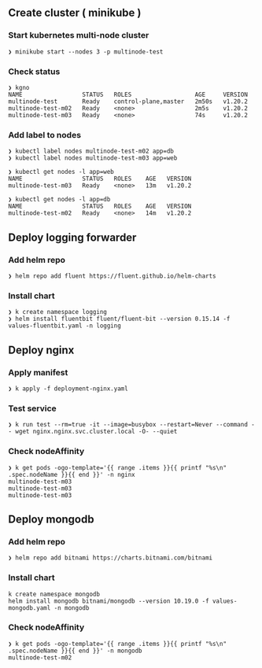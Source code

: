 
## Create cluster ( minikube )
### Start kubernetes multi-node cluster
```
❯ minikube start --nodes 3 -p multinode-test
```
### Check status
```
❯ kgno
NAME                 STATUS   ROLES                  AGE     VERSION
multinode-test       Ready    control-plane,master   2m50s   v1.20.2
multinode-test-m02   Ready    <none>                 2m5s    v1.20.2
multinode-test-m03   Ready    <none>                 74s     v1.20.2
```
### Add label to nodes
```
❯ kubectl label nodes multinode-test-m02 app=db
❯ kubectl label nodes multinode-test-m03 app=web
```
```
❯ kubectl get nodes -l app=web
NAME                 STATUS   ROLES    AGE   VERSION
multinode-test-m03   Ready    <none>   13m   v1.20.2

❯ kubectl get nodes -l app=db
NAME                 STATUS   ROLES    AGE   VERSION
multinode-test-m02   Ready    <none>   14m   v1.20.2
```

## Deploy logging forwarder
### Add helm repo
```
❯ helm repo add fluent https://fluent.github.io/helm-charts
```
### Install chart
```
❯ k create namespace logging
❯ helm install fluentbit fluent/fluent-bit --version 0.15.14 -f values-fluentbit.yaml -n logging
```

## Deploy nginx
### Apply manifest
```
❯ k apply -f deployment-nginx.yaml
```
### Test service
```
❯ k run test --rm=true -it --image=busybox --restart=Never --command -- wget nginx.nginx.svc.cluster.local -O- --quiet
```
### Check nodeAffinity
```
❯ k get pods -ogo-template='{{ range .items }}{{ printf "%s\n" .spec.nodeName }}{{ end }}' -n nginx
multinode-test-m03
multinode-test-m03
multinode-test-m03
```

## Deploy mongodb
### Add helm repo
```
❯ helm repo add bitnami https://charts.bitnami.com/bitnami
```
### Install chart
```
k create namespace mongodb
helm install mongodb bitnami/mongodb --version 10.19.0 -f values-mongodb.yaml -n mongodb
```
### Check nodeAffinity
```
❯ k get pods -ogo-template='{{ range .items }}{{ printf "%s\n" .spec.nodeName }}{{ end }}' -n mongodb
multinode-test-m02
```